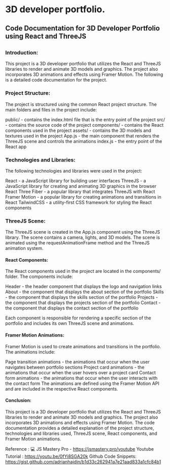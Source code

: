 <html>
<h1>3D developer portfolio.</h1>

<h2>Code Documentation for 3D Developer Portfolio using React and ThreeJS<h2>

<h3>Introduction:</h3>
<p>This project is a 3D developer portfolio that utilizes the React and ThreeJS libraries to render and animate 3D models and graphics. The project also incorporates 3D animations and effects using Framer Motion. The following is a detailed code documentation for the project.<p>

<h3>Project Structure:</h3>
The project is structured using the common React project structure. The main folders and files in the project include:

public/ - contains the index.html file that is the entry point of the project
src/ - contains the source code of the project
components/ - contains the React components used in the project
assets/ - contains the 3D models and textures used in the project
App.js - the main component that renders the ThreeJS scene and controls the animations
index.js - the entry point of the React app

<h3>Technologies and Libraries:</h3>
The following technologies and libraries were used in the project:

React - a JavaScript library for building user interfaces
ThreeJS - a JavaScript library for creating and animating 3D graphics in the browser
React Three Fiber - a popular library that integrates ThreeJS with React
Framer Motion - a popular library for creating animations and transitions in React
TailwindCSS - a utility-first CSS framework for styling the React components


<h3>ThreeJS Scene:</h3>
The ThreeJS scene is created in the App.js component using the ThreeJS library. The scene contains a camera, lights, and 3D models. The scene is animated using the requestAnimationFrame method and the ThreeJS animation system.

<h4>React Components:</h4>
The React components used in the project are located in the components/ folder. The components include:

Header - the header component that displays the logo and navigation links
About - the component that displays the about section of the portfolio
Skills - the component that displays the skills section of the portfolio
Projects - the component that displays the projects section of the portfolio
Contact - the component that displays the contact section of the portfolio

Each component is responsible for rendering a specific section of the portfolio and includes its own ThreeJS scene and animations.


<h4>Framer Motion Animations:</h4>
Framer Motion is used to create animations and transitions in the portfolio. The animations include:

Page transition animations - the animations that occur when the user navigates between portfolio sections
Project card animations - the animations that occur when the user hovers over a project card
Contact form animations - the animations that occur when the user interacts with the contact form
The animations are defined using the Framer Motion API and are included in the respective React components.

<h4>Conclusion:</h4>
This project is a 3D developer portfolio that utilizes the React and ThreeJS libraries to render and animate 3D models and graphics. The project also incorporates 3D animations and effects using Framer Motion. The code documentation provides a detailed explanation of the project structure, technologies and libraries used, ThreeJS scene, React components, and Framer Motion animations.
</html>

Reference : 💻 JS Mastery Pro - https://jsmastery.pro/youtube
Youtube Tutorial : https://youtu.be/0fYi8SGA20k
Github Code Snippets: https://gist.github.com/adrianhajdin/b1d33c262941a7e21aad833a1cfc84b1





